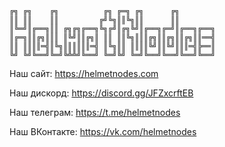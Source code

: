 ```
╔╗ ╔╗    ╔╗          ╔╗ ╔═╗ ╔╗      ╔╗        
║║ ║║    ║║         ╔╝╚╗║║╚╗║║      ║║        
║╚═╝║╔══╗║║ ╔╗╔╗╔══╗╚╗╔╝║╔╗╚╝║╔══╗╔═╝║╔══╗╔══╗
║╔═╗║║╔╗║║║ ║╚╝║║╔╗║ ║║ ║║╚╗║║║╔╗║║╔╗║║╔╗║║══╣
║║ ║║║║═╣║╚╗║║║║║║═╣ ║╚╗║║ ║║║║╚╝║║╚╝║║║═╣╠══║
╚╝ ╚╝╚══╝╚═╝╚╩╩╝╚══╝ ╚═╝╚╝ ╚═╝╚══╝╚══╝╚══╝╚══╝
```

Наш сайт: https://helmetnodes.com

Наш дискорд: https://discord.gg/JFZxcrftEB

Наш телеграм: https://t.me/helmetnodes

Наш ВКонтакте: https://vk.com/helmetnodes 
